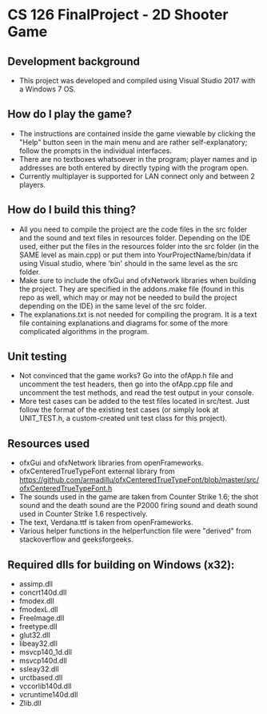 # CS 126 FinalProject - 2D Shooter Game
## Development background
* This project was developed and compiled using Visual Studio 2017 with a Windows 7 OS.

## How do I play the game?
* The instructions are contained inside the game viewable by clicking the "Help" button seen in the main menu and are rather self-explanatory; follow the prompts in the individual interfaces.
* There are no textboxes whatsoever in the program; player names and ip addresses are both entered by directly typing with the program open.
* Currently multiplayer is supported for LAN connect only and between 2 players.

## How do I build this thing?
 * All you need to compile the project are the code files in the src folder and the sound and text files in resources folder. Depending on the IDE used, either put the files in the resources folder into the src folder (in the SAME level as main.cpp) or put them into YourProjectName/bin/data if using Visual studio, where 'bin' should in the same level as the src folder.
 * Make sure to include the ofxGui and ofxNetwork libraries when building the project. They are specified in the addons.make file (found in this repo as well, which may or may not be needed to build the project depending on the IDE) in the same level of the src folder.
 * The explanations.txt is not needed for compiling the program. It is a text file containing explanations and diagrams for some of the more complicated algorithms in the program.
 
## Unit testing
 * Not convinced that the game works? Go into the ofApp.h file and uncomment the test headers, then go into the ofApp.cpp file and uncomment the test methods, and read the test output in your console.
 * More test cases can be added to the test files located in src/test. Just follow the format of the existing test cases (or simply look at UNIT_TEST.h, a custom-created unit test class for this project).
 
## Resources used
 * ofxGui and ofxNetwork libraries from openFrameworks.
 * ofxCenteredTrueTypeFont external library from https://github.com/armadillu/ofxCenteredTrueTypeFont/blob/master/src/ofxCenteredTrueTypeFont.h
 * The sounds used in the game are taken from Counter Strike 1.6; the shot sound and the death sound are the P2000 firing sound and death sound used in Counter Strike 1.6 respectively. 
 * The text, Verdana.ttf is taken from openFrameworks.
 * Various helper functions in the helperfunction file were "derived" from stackoverflow and geeksforgeeks.

## Required dlls for building on Windows (x32):
* assimp.dll
* concrt140d.dll
* fmodex.dll
* fmodexL.dll
* FreeImage.dll
* freetype.dll
* glut32.dll
* libeay32.dll
* msvcp140_1d.dll
* msvcp140d.dll
* ssleay32.dll
* urctbased.dll
* vccorlib140d.dll
* vcruntime140d.dll
* Zlib.dll
